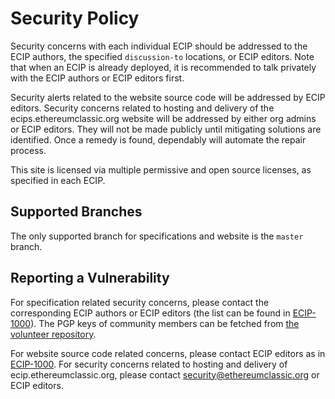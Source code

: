# Security Policy

Security concerns with each individual ECIP should be addressed to the ECIP authors, the specified `discussion-to` locations, or ECIP editors. Note that when an ECIP is already deployed, it is recommended to talk privately with the ECIP authors or ECIP editors first.

Security alerts related to the website source code will be addressed by ECIP editors. Security concerns related to hosting and delivery of the ecips.ethereumclassic.org website will be addressed by either org admins or ECIP editors. They will not be made publicly until mitigating solutions are identified. Once a remedy is found, dependably will automate the repair process.

This site is licensed via multiple permissive and open source licenses, as specified in each ECIP.
 
## Supported Branches

The only supported branch for specifications and website is the `master` branch.

## Reporting a Vulnerability

For specification related security concerns, please contact the corresponding ECIP authors or ECIP editors (the list can be found in [ECIP-1000](https://ecips.ethereumclassic.org/ECIPs/ecip-1000)). The PGP keys of community members can be fetched from [the volunteer repository](https://github.com/ethereumclassic/volunteer).

For website source code related concerns, please contact ECIP editors as in [ECIP-1000](https://ecips.ethereumclassic.org/ECIPs/ecip-1000). For security concerns related to hosting and delivery of ecip.ethereumclassic.org, please contact [security@ethereumclassic.org](mailto:security@ethereumclassic.org) or ECIP editors.

